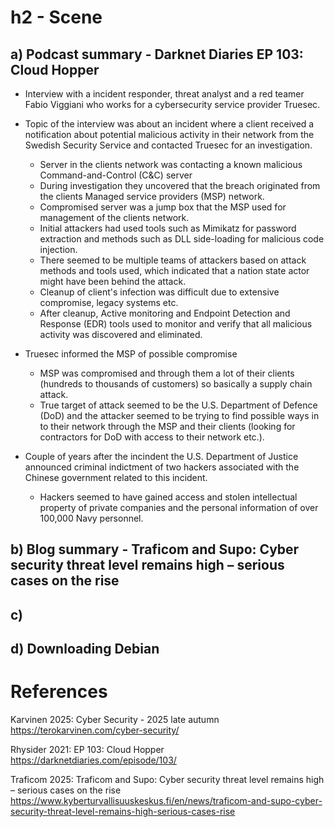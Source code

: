 # h2 - Scene
## a) Podcast summary - Darknet Diaries EP 103: Cloud Hopper
- Interview with a incident responder, threat analyst and a red teamer Fabio Viggiani who works for a cybersecurity service provider Truesec.
  
- Topic of the interview was about an incident where a client received a notification about potential malicious activity in their network from the Swedish Security Service and contacted Truesec for an investigation.
  - Server in the clients network was contacting a known malicious Command-and-Control (C&C) server
  - During investigation they uncovered that the breach originated from the clients Managed service providers (MSP) network.
  - Compromised server was a jump box that the MSP used for management of the clients network.
  - Initial attackers had used tools such as Mimikatz for password extraction and methods such as DLL side-loading for malicious code injection.
  - There seemed to be multiple teams of attackers based on attack methods and tools used, which indicated that a nation state actor might have been behind the attack.
  - Cleanup of client's infection was difficult due to extensive compromise, legacy systems etc.
  - After cleanup, Active monitoring and Endpoint Detection and Response (EDR) tools used to monitor and verify that all malicious activity was discovered and eliminated.
    
- Truesec informed the MSP of possible compromise
  - MSP was compromised and through them a lot of their clients (hundreds to thousands of customers) so basically a supply chain attack.
  - True target of attack seemed to be the U.S. Department of Defence (DoD) and the attacker seemed to be trying to find possible ways in to their network through the MSP and their clients (looking for contractors for DoD with access to their network etc.).
    
- Couple of years after the incindent the U.S. Department of Justice announced criminal indictment of two hackers associated with the Chinese government related to this incident.
  - Hackers seemed to have gained access and stolen intellectual property of private companies and the personal information of over 100,000 Navy personnel.
 
## b) Blog summary - Traficom and Supo: Cyber security threat level remains high – serious cases on the rise

## c)

## d) Downloading Debian

# References
Karvinen 2025: Cyber Security - 2025 late autumn https://terokarvinen.com/cyber-security/

Rhysider 2021: EP 103: Cloud Hopper https://darknetdiaries.com/episode/103/

Traficom 2025: Traficom and Supo: Cyber security threat level remains high – serious cases on the rise https://www.kyberturvallisuuskeskus.fi/en/news/traficom-and-supo-cyber-security-threat-level-remains-high-serious-cases-rise
